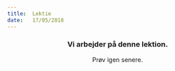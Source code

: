 ```yaml
---
title:  Lektie
date:   17/05/2018
---
```


### <center>Vi arbejder på denne lektion.</center>
<center>Prøv igen senere.</center>